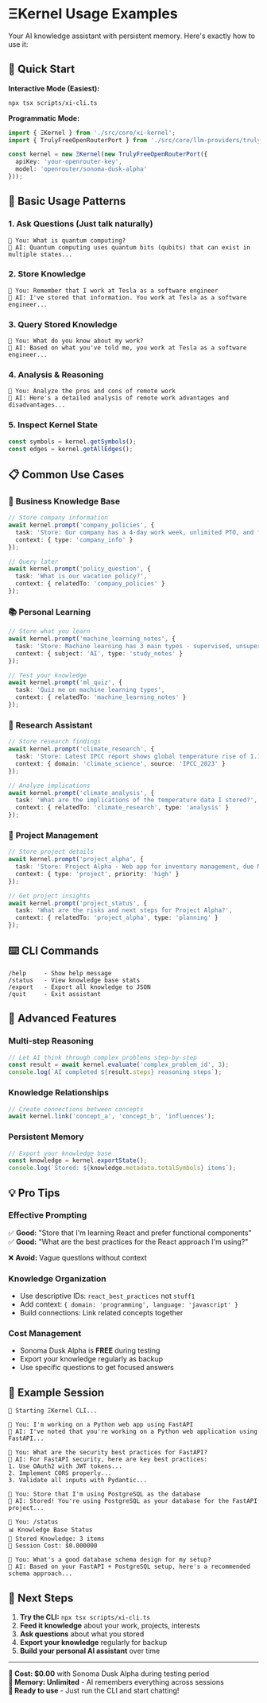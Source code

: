 # ΞKernel Usage Examples

Your AI knowledge assistant with persistent memory. Here's exactly how to use it:

## 🚀 Quick Start

**Interactive Mode (Easiest):**
```bash
npx tsx scripts/xi-cli.ts
```

**Programmatic Mode:**
```typescript
import { ΞKernel } from './src/core/xi-kernel';
import { TrulyFreeOpenRouterPort } from './src/core/llm-providers/truly-free-openrouter-port';

const kernel = new ΞKernel(new TrulyFreeOpenRouterPort({
  apiKey: 'your-openrouter-key',
  model: 'openrouter/sonoma-dusk-alpha'
}));
```

## 💬 Basic Usage Patterns

### 1. **Ask Questions** (Just talk naturally)
```
🤔 You: What is quantum computing?
🤖 AI: Quantum computing uses quantum bits (qubits) that can exist in multiple states...
```

### 2. **Store Knowledge**
```
🤔 You: Remember that I work at Tesla as a software engineer
🤖 AI: I've stored that information. You work at Tesla as a software engineer...
```

### 3. **Query Stored Knowledge**
```
🤔 You: What do you know about my work?
🤖 AI: Based on what you've told me, you work at Tesla as a software engineer...
```

### 4. **Analysis & Reasoning**
```
🤔 You: Analyze the pros and cons of remote work
🤖 AI: Here's a detailed analysis of remote work advantages and disadvantages...
```

### 5. **Inspect Kernel State**
```typescript
const symbols = kernel.getSymbols();
const edges = kernel.getAllEdges();
```

## 📋 Common Use Cases

### 🏢 **Business Knowledge Base**
```typescript
// Store company information
await kernel.prompt('company_policies', {
  task: 'Store: Our company has a 4-day work week, unlimited PTO, and focuses on sustainability',
  context: { type: 'company_info' }
});

// Query later
await kernel.prompt('policy_question', {
  task: 'What is our vacation policy?',
  context: { relatedTo: 'company_policies' }
});
```

### 📚 **Personal Learning**
```typescript
// Store what you learn
await kernel.prompt('machine_learning_notes', {
  task: 'Store: Machine learning has 3 main types - supervised, unsupervised, and reinforcement learning',
  context: { subject: 'AI', type: 'study_notes' }
});

// Test your knowledge
await kernel.prompt('ml_quiz', {
  task: 'Quiz me on machine learning types',
  context: { relatedTo: 'machine_learning_notes' }
});
```

### 🔬 **Research Assistant**
```typescript
// Store research findings
await kernel.prompt('climate_research', {
  task: 'Store: Latest IPCC report shows global temperature rise of 1.1°C since 1880',
  context: { domain: 'climate_science', source: 'IPCC_2023' }
});

// Analyze implications
await kernel.prompt('climate_analysis', {
  task: 'What are the implications of the temperature data I stored?',
  context: { relatedTo: 'climate_research', type: 'analysis' }
});
```

### 📝 **Project Management**
```typescript
// Store project details
await kernel.prompt('project_alpha', {
  task: 'Store: Project Alpha - Web app for inventory management, due March 2024, team of 4 developers',
  context: { type: 'project', priority: 'high' }
});

// Get project insights
await kernel.prompt('project_status', {
  task: 'What are the risks and next steps for Project Alpha?',
  context: { relatedTo: 'project_alpha', type: 'planning' }
});
```

## ⌨️ CLI Commands

```
/help     - Show help message
/status   - View knowledge base stats
/export   - Export all knowledge to JSON
/quit     - Exit assistant
```

## 🧠 Advanced Features

### **Multi-step Reasoning**
```typescript
// Let AI think through complex problems step-by-step
const result = await kernel.evaluate('complex_problem_id', 3);
console.log(`AI completed ${result.steps} reasoning steps`);
```

### **Knowledge Relationships**
```typescript
// Create connections between concepts
await kernel.link('concept_a', 'concept_b', 'influences');
```

### **Persistent Memory**
```typescript
// Export your knowledge base
const knowledge = kernel.exportState();
console.log(`Stored: ${knowledge.metadata.totalSymbols} items`);
```

## 💡 Pro Tips

### **Effective Prompting**
✅ **Good:** "Store that I'm learning React and prefer functional components"
✅ **Good:** "What are the best practices for the React approach I'm using?"

❌ **Avoid:** Vague questions without context

### **Knowledge Organization**
- Use descriptive IDs: `react_best_practices` not `stuff1`
- Add context: `{ domain: 'programming', language: 'javascript' }`
- Build connections: Link related concepts together

### **Cost Management**
- Sonoma Dusk Alpha is **FREE** during testing
- Export your knowledge regularly as backup
- Use specific questions to get focused answers

## 🔄 Example Session

```
🚀 Starting ΞKernel CLI...

🤔 You: I'm working on a Python web app using FastAPI
🤖 AI: I've noted that you're working on a Python web application using FastAPI...

🤔 You: What are the security best practices for FastAPI?
🤖 AI: For FastAPI security, here are key best practices:
1. Use OAuth2 with JWT tokens...
2. Implement CORS properly...
3. Validate all inputs with Pydantic...

🤔 You: Store that I'm using PostgreSQL as the database
🤖 AI: Stored! You're using PostgreSQL as your database for the FastAPI project...

🤔 You: /status
📊 Knowledge Base Status
🧠 Stored Knowledge: 3 items
💸 Session Cost: $0.000000

🤔 You: What's a good database schema design for my setup?
🤖 AI: Based on your FastAPI + PostgreSQL setup, here's a recommended schema approach...
```

## 🎯 Next Steps

1. **Try the CLI:** `npx tsx scripts/xi-cli.ts`
2. **Feed it knowledge** about your work, projects, interests
3. **Ask questions** about what you stored
4. **Export your knowledge** regularly for backup
5. **Build your personal AI assistant** over time

---

**💸 Cost: $0.00** with Sonoma Dusk Alpha during testing period  
**🧠 Memory: Unlimited** - AI remembers everything across sessions  
**🚀 Ready to use** - Just run the CLI and start chatting!